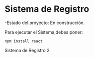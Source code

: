 <h1> Sistema de Registro </h1>

-Estado del proyecto: En construcción.

Para ejecutar el Sistema,debes poner:

```npm install react```

Sistema de Registro 2
